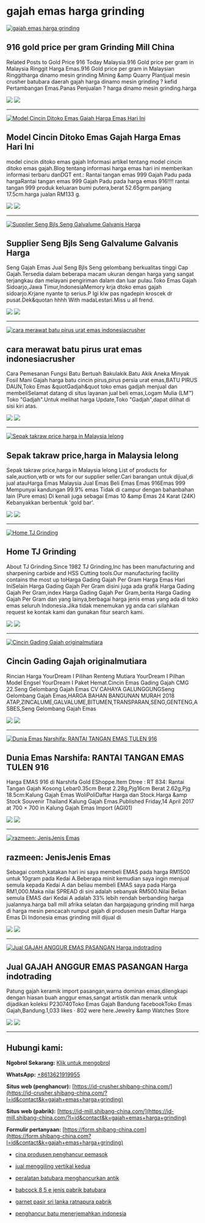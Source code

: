 # gajah emas harga grinding

<a href="https://swt.shibang-china.com/?l=id&img&k=gajah+emas+harga+grinding" target="_blank">![gajah emas harga grinding](http://static.shibang-china.com/all-800x300/1152.jpg)</a>

## 916 gold price per gram Grinding Mill China
Related Posts to Gold Price 916 Today Malaysia.916 Gold price per gram in Malaysia Ringgit Harga Emas.916 Gold price per gram in Malaysian Ringgitharga dinamo mesin grinding Mining &amp Quarry Plantjual mesin crusher batubara daerah gajah harga dinamo mesin grinding ? kefid Pertambangan Emas.Panas Penjualan ? harga dinamo mesin grinding.harga


<a href="https://whatsapp.shibangsoft.com/WhatsApp.php" target="_blank" title="WhatsApp">![](http://static.shibang-china.com/icon/whatsapp.png)</a> <a href="https://swt.shibang-china.com/?l=id&icon&k=gajah+emas+harga+grinding" target="_blank">![](http://static.shibang-china.com/icon/chat-id.png)</a>

---

<a href="https://swt.shibang-china.com/?l=id&img&k=gajah+emas+harga+grinding" target="_blank">![Model Cincin Ditoko Emas Gajah Harga Emas Hari Ini](http://static.shibang-china.com/all-800x300/327.jpg)</a>

## Model Cincin Ditoko Emas Gajah Harga Emas Hari Ini
model cincin ditoko emas gajah Informasi artikel tentang model cincin ditoko emas gajah.Blog tentang informasi harga emas hari ini memberikan informasi terbaru danDGT ent.: Rantai tangan emas 999 Gajah Padu pada hargaRantai tangan emas 999 Gajah Padu pada harga emas 916!!!! rantai tangan 999 produk keluaran bumi putera,berat 52.65grm.panjang 17.5cm.harga jualan RM133 g.


<a href="https://whatsapp.shibangsoft.com/WhatsApp.php" target="_blank" title="WhatsApp">![](http://static.shibang-china.com/icon/whatsapp.png)</a> <a href="https://swt.shibang-china.com/?l=id&icon&k=gajah+emas+harga+grinding" target="_blank">![](http://static.shibang-china.com/icon/chat-id.png)</a>

---

<a href="https://swt.shibang-china.com/?l=id&img&k=gajah+emas+harga+grinding" target="_blank">![Supplier Seng Bjls Seng Galvalume Galvanis Harga](http://static.shibang-china.com/all-800x300/214.jpg)</a>

## Supplier Seng Bjls Seng Galvalume Galvanis Harga
Seng Gajah Emas Jual Seng Bjls Seng gelombang berkualitas tinggi Cap Gajah.Tersedia dalam beberapa macam ukuran dengan harga yang sangat terjangkau dan melayani pengiriman dalam dan luar pulau.Toko Emas Gajah Sidoarjo,Jawa Timur,IndonesiaMemory krja dtoko emas gajah sidoarjo.Krjane nyante tp serius.P lgi klw pas ngadepin kroscek dr pusat.Dek&quotan hhhh With madaLestari.Miss u all frend.


<a href="https://whatsapp.shibangsoft.com/WhatsApp.php" target="_blank" title="WhatsApp">![](http://static.shibang-china.com/icon/whatsapp.png)</a> <a href="https://swt.shibang-china.com/?l=id&icon&k=gajah+emas+harga+grinding" target="_blank">![](http://static.shibang-china.com/icon/chat-id.png)</a>

---

<a href="https://swt.shibang-china.com/?l=id&img&k=gajah+emas+harga+grinding" target="_blank">![cara merawat batu pirus urat emas indonesiacrusher](http://static.shibang-china.com/all-800x300/767.jpg)</a>

## cara merawat batu pirus urat emas indonesiacrusher
Cara Pemesanan Fungsi Batu Bertuah Bakulakik.Batu Akik Aneka Minyak Fosil Mani Gajah harga batu cincin pirus,pirus persia urat emas,BATU PIRUS DAUN,Toko Emas &quotGadjah&quot toko emas gadjah menjual dan membeliSelamat datang di situs layanan jual beli emas,Logam Mulia (LM™) Toko "Gadjah".Untuk melihat harga Update,Toko "Gadjah",dapat dilihat di sisi kiri atas.


<a href="https://whatsapp.shibangsoft.com/WhatsApp.php" target="_blank" title="WhatsApp">![](http://static.shibang-china.com/icon/whatsapp.png)</a> <a href="https://swt.shibang-china.com/?l=id&icon&k=gajah+emas+harga+grinding" target="_blank">![](http://static.shibang-china.com/icon/chat-id.png)</a>

---

<a href="https://swt.shibang-china.com/?l=id&img&k=gajah+emas+harga+grinding" target="_blank">![Sepak takraw price,harga in Malaysia lelong](http://static.shibang-china.com/all-800x300/1531.jpg)</a>

## Sepak takraw price,harga in Malaysia lelong
Sepak takraw price,harga in Malaysia lelong List of products for sale,auction,wtb or wts for our supplier seller.Cari barangan untuk dijual,di jual atauHarga Emas Malaysia Jual Emas Beli Emas Emas 916Emas 999 Mempunyai kandungan 99.9% emas Tidak di campur dengan bahanbahan lain (Pure emas) Di kenali juga sebagai Emas 10 &amp Emas 24 Karat (24K) Kebanyakkan berbentuk 'gold bar'.


<a href="https://whatsapp.shibangsoft.com/WhatsApp.php" target="_blank" title="WhatsApp">![](http://static.shibang-china.com/icon/whatsapp.png)</a> <a href="https://swt.shibang-china.com/?l=id&icon&k=gajah+emas+harga+grinding" target="_blank">![](http://static.shibang-china.com/icon/chat-id.png)</a>

---

<a href="https://swt.shibang-china.com/?l=id&img&k=gajah+emas+harga+grinding" target="_blank">![Home TJ Grinding](http://static.shibang-china.com/all-800x300/1004.jpg)</a>

## Home TJ Grinding
About TJ Grinding.Since 1982 TJ Grinding,Inc has been manufacturing and sharpening carbide and HSS Cutting tools.Our manufacturing facility contains the most up toHarga Gading Gajah Per Gram Harga Emas Hari IniSelain Harga Gading Gajah Per Gram disini juga ada grafik Harga Gading Gajah Per Gram,index Harga Gading Gajah Per Gram,berita Harga Gading Gajah Per Gram dan yang lainya,berbagai harga jenis emas yang ada di toko emas seluruh Indonesia.Jika tidak menemukan yg anda cari silahkan request ke kontak kami dan gunakan fitur search kami.


<a href="https://whatsapp.shibangsoft.com/WhatsApp.php" target="_blank" title="WhatsApp">![](http://static.shibang-china.com/icon/whatsapp.png)</a> <a href="https://swt.shibang-china.com/?l=id&icon&k=gajah+emas+harga+grinding" target="_blank">![](http://static.shibang-china.com/icon/chat-id.png)</a>

---

<a href="https://swt.shibang-china.com/?l=id&img&k=gajah+emas+harga+grinding" target="_blank">![Cincin Gading Gajah originalmutiara](http://static.shibang-china.com/all-800x300/808.jpg)</a>

## Cincin Gading Gajah originalmutiara
Rincian Harga YourDream I Pilihan Renteng Mutiara YourDream I Pilhan Model Engsel YourDream I Paket Hemat.Cincin Emas Gading Gajah CMG 22.Seng Gelombang Gajah Emas CV CAHAYA GALUNGGUNGSeng Gelombang Gajah Emas,HARGA BAHAN BANGUNAN MURAH 2018 ATAP,ZINCALUME,GALVALUME,BITUMEN,TRANSPARAN,SENG,GENTENG,ASBES,Seng Gelombang Gajah Emas


<a href="https://whatsapp.shibangsoft.com/WhatsApp.php" target="_blank" title="WhatsApp">![](http://static.shibang-china.com/icon/whatsapp.png)</a> <a href="https://swt.shibang-china.com/?l=id&icon&k=gajah+emas+harga+grinding" target="_blank">![](http://static.shibang-china.com/icon/chat-id.png)</a>

---

<a href="https://swt.shibang-china.com/?l=id&img&k=gajah+emas+harga+grinding" target="_blank">![Dunia Emas Narshifa: RANTAI TANGAN EMAS TULEN 916](http://static.shibang-china.com/all-800x300/254.jpg)</a>

## Dunia Emas Narshifa: RANTAI TANGAN EMAS TULEN 916
Harga EMAS 916 di Narshifa Gold EShoppe.Item Dtree : RT 834: Rantai Tangan Gajah Kosong Lebar0.35cm Berat 2.28g,Pjg16cm Berat 2.62g,Pjg 18.5cm:Kalung Gajah Emas WoliPoliDaftar Harga dan Stock.Harga &amp Stock Souvenir Thailand Kalung Gajah Emas.Published Friday,14 April 2017 at 700 × 700 in Kalung Gajah Emas Import (AGI01)


<a href="https://whatsapp.shibangsoft.com/WhatsApp.php" target="_blank" title="WhatsApp">![](http://static.shibang-china.com/icon/whatsapp.png)</a> <a href="https://swt.shibang-china.com/?l=id&icon&k=gajah+emas+harga+grinding" target="_blank">![](http://static.shibang-china.com/icon/chat-id.png)</a>

---

<a href="https://swt.shibang-china.com/?l=id&img&k=gajah+emas+harga+grinding" target="_blank">![razmeen: JenisJenis Emas](http://static.shibang-china.com/all-800x300/1156.jpg)</a>

## razmeen: JenisJenis Emas
Sebagai contoh,katakan hari ini saya membeli EMAS pada harga RM1500 untuk 10gram pada Kedai A.Beberapa minit kemudian saya ingin menjual semula kepada Kedai A dan beliau membeli EMAS saya pada Harga RM1,000.Maka nilai SPREAD di sini adalah sebanyak RM500.Nilai Belian semula EMAS dari Kedai A adalah 33% lebih rendah berbanding harga jualannya.harga ball mill afrika selatan dan hargajagung grinding mill harga di harga mesin pencacah rumput gajah di produsen mesin Daftar Harga Emas Di Indonesia emas grinding mill dijual di


<a href="https://whatsapp.shibangsoft.com/WhatsApp.php" target="_blank" title="WhatsApp">![](http://static.shibang-china.com/icon/whatsapp.png)</a> <a href="https://swt.shibang-china.com/?l=id&icon&k=gajah+emas+harga+grinding" target="_blank">![](http://static.shibang-china.com/icon/chat-id.png)</a>

---

<a href="https://swt.shibang-china.com/?l=id&img&k=gajah+emas+harga+grinding" target="_blank">![Jual GAJAH ANGGUR EMAS PASANGAN Harga indotrading](http://static.shibang-china.com/all-800x300/937.jpg)</a>

## Jual GAJAH ANGGUR EMAS PASANGAN Harga indotrading
Patung gajah keramik import pasangan,warna dominan emas,dilengkapi dengan hiasan buah anggur emas,sangat artistik dan menarik untuk dijadikan koleksi P230740Toko Emas Gajah Bandung facebookToko Emas Gajah,Bandung.1,033 likes · 802 were here.Jewelry &amp Watches Store


<a href="https://whatsapp.shibangsoft.com/WhatsApp.php" target="_blank" title="WhatsApp">![](http://static.shibang-china.com/icon/whatsapp.png)</a> <a href="https://swt.shibang-china.com/?l=id&icon&k=gajah+emas+harga+grinding" target="_blank">![](http://static.shibang-china.com/icon/chat-id.png)</a>

---
## Hubungi kami:

**Ngobrol Sekarang:** [Klik untuk mengobrol](https://swt.shibang-china.com?l=id&contact&k=gajah+emas+harga+grinding)

**WhatsApp:**  [+8613621919955](https://whatsapp.shibangsoft.com/WhatsApp.php)

**Situs web (penghancur):** [https://id-crusher.shibang-china.com/](https://id-crusher.shibang-china.com/?l=id&contact&k=gajah+emas+harga+grinding)

**Situs web (pabrik):** [https://id-mill.shibang-china.com/](https://id-mill.shibang-china.com/?l=id&contact&k=gajah+emas+harga+grinding)

**Formulir pertanyaan:** [https://form.shibang-china.com](https://form.shibang-china.com?l=id&contact&k=gajah+emas+harga+grinding)

* [cina produsen penghancur pemasok](../40/cina%20produsen%20penghancur%20pemasok.md)

* [jual menggiling vertikal kedua](../40/jual%20menggiling%20vertikal%20kedua.md)

* [peralatan batubara menghancurkan antik](../37/peralatan%20batubara%20menghancurkan%20antik.md)

* [babcock 8 5 e jenis pabrik batubara](../34/babcock%208%205%20e%20jenis%20pabrik%20batubara.md)

* [garnet pasir sri lanka ratnapura pabrik](../33/garnet%20pasir%20sri%20lanka%20ratnapura%20pabrik.md)

* [penghancur batu menerjemahkan indonesia](../34/penghancur%20batu%20menerjemahkan%20indonesia.md)